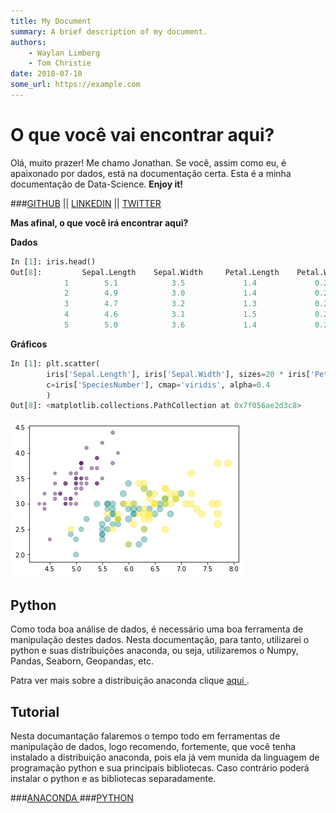 ```yaml
---
title: My Document
summary: A brief description of my document.
authors:
    - Waylan Limberg
    - Tom Christie
date: 2018-07-10
some_url: https://example.com
---
```




# O que você vai encontrar aqui?

Olá, muito prazer! Me chamo Jonathan. Se você, assim como eu, é apaixonado por dados, está na documentação certa. Esta é a minha documentação de Data-Science. **Enjoy it!**

###[GITHUB](https://github.com/Jonathan-geo)  ||    [LINKEDIN](https://www.linkedin.com/in/jonathan-domingos-b98b76160/)  ||    [TWITTER](https://twitter.com/jonathan_cdso)





**Mas afinal, o que você irá encontrar aqui?**

**Dados**
```python
In [1]: iris.head()
Out[8]:	        Sepal.Length	Sepal.Width	    Petal.Length	Petal.Width    	Species	    SpeciesNumber
            1	     5.1	        3.5	            1.4	            0.2	        setosa	        0
            2	     4.9	        3.0	            1.4	            0.2	        setosa	        0
            3	     4.7	        3.2	            1.3	            0.2	        setosa	        0
            4	     4.6	        3.1	            1.5	            0.2	        setosa	        0
            5	     5.0	        3.6	            1.4	            0.2	        setosa	        0
```

**Gráficos**

```python
In [1]: plt.scatter(
        iris['Sepal.Length'], iris['Sepal.Width'], sizes=20 * iris['Petal.Length'],
        c=iris['SpeciesNumber'], cmap='viridis', alpha=0.4
        )
Out[8]: <matplotlib.collections.PathCollection at 0x7f056ae2d3c8>
```
![Screenshot](img/grafico3.png)




## Python

Como toda boa análise de dados, é necessário uma boa ferramenta de manipulação destes dados. Nesta documentação, para tanto, utilizarei o python e suas distribuições anaconda, ou seja, utilizaremos o Numpy, Pandas, Seaborn, Geopandas, etc. 

 Patra ver mais sobre a distribuição anaconda clique [aqui ](https://www.anaconda.com/distribution/).

## Tutorial

Nesta documantação falaremos o tempo todo em ferramentas de manipulação de dados, logo recomendo, fortemente, que você tenha instalado a distribuição anaconda, pois ela já vem munida da linguagem de programação python e sua principais bibliotecas. Caso contrário poderá instalar o python e as bibliotecas separadamente. 

###[ANACONDA ](https://www.anaconda.com/distribution/)
###[PYTHON ](https://www.python.org/downloads/)

